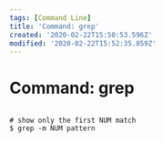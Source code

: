 ```yaml
---
tags: [Command Line]
title: 'Command: grep'
created: '2020-02-22T15:50:53.596Z'
modified: '2020-02-22T15:52:35.859Z'
---
```


# Command: grep

```shell

# show only the first NUM match
$ grep -m NUM pattern
```
